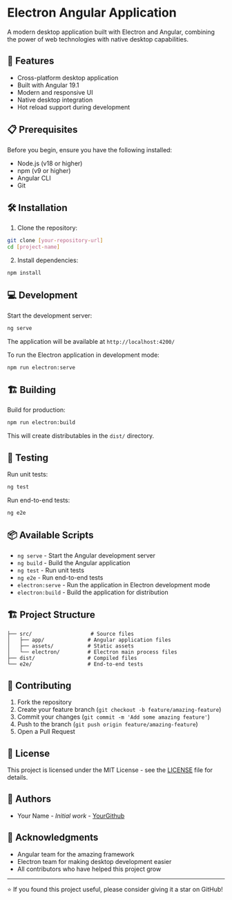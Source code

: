 # Electron Angular Application

A modern desktop application built with Electron and Angular, combining the power of web technologies with native desktop capabilities.

## 🚀 Features

- Cross-platform desktop application
- Built with Angular 19.1
- Modern and responsive UI
- Native desktop integration
- Hot reload support during development

## 📋 Prerequisites

Before you begin, ensure you have the following installed:
- Node.js (v18 or higher)
- npm (v9 or higher)
- Angular CLI
- Git

## 🛠️ Installation

1. Clone the repository:
```bash
git clone [your-repository-url]
cd [project-name]
```

2. Install dependencies:
```bash
npm install
```

## 💻 Development

Start the development server:
```bash
ng serve
```
The application will be available at `http://localhost:4200/`

To run the Electron application in development mode:
```bash
npm run electron:serve
```

## 🏗️ Building

Build for production:
```bash
npm run electron:build
```

This will create distributables in the `dist/` directory.

## 🧪 Testing

Run unit tests:
```bash
ng test
```

Run end-to-end tests:
```bash
ng e2e
```

## 📦 Available Scripts

- `ng serve` - Start the Angular development server
- `ng build` - Build the Angular application
- `ng test` - Run unit tests
- `ng e2e` - Run end-to-end tests
- `electron:serve` - Run the application in Electron development mode
- `electron:build` - Build the application for distribution

## 🏗️ Project Structure

```
├── src/                   # Source files
│   ├── app/              # Angular application files
│   ├── assets/           # Static assets
│   └── electron/         # Electron main process files
├── dist/                 # Compiled files
└── e2e/                  # End-to-end tests
```

## 🤝 Contributing

1. Fork the repository
2. Create your feature branch (`git checkout -b feature/amazing-feature`)
3. Commit your changes (`git commit -m 'Add some amazing feature'`)
4. Push to the branch (`git push origin feature/amazing-feature`)
5. Open a Pull Request

## 📝 License

This project is licensed under the MIT License - see the [LICENSE](LICENSE) file for details.

## 👥 Authors

- Your Name - *Initial work* - [YourGithub](https://github.com/yourusername)

## 🙏 Acknowledgments

- Angular team for the amazing framework
- Electron team for making desktop development easier
- All contributors who have helped this project grow

---
⭐️ If you found this project useful, please consider giving it a star on GitHub!
